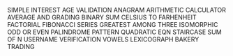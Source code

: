 SIMPLE INTEREST
AGE VALIDATION
ANAGRAM
ARITHMETIC CALCULATOR
AVERAGE AND GRADING
BINARY SUM
CELSIUS TO FARHENHEIT
FACTORIAL
FIBONACCI SERIES
GREATEST AMONG THREE
ISOMORPHIC
ODD OR EVEN
PALINDROME
PATTERN
QUADRATIC EQN
STAIRCASE
SUM OF N
USERNAME VERIFICATION
VOWELS LEXICOGRAPH
BAKERY
TRADING
